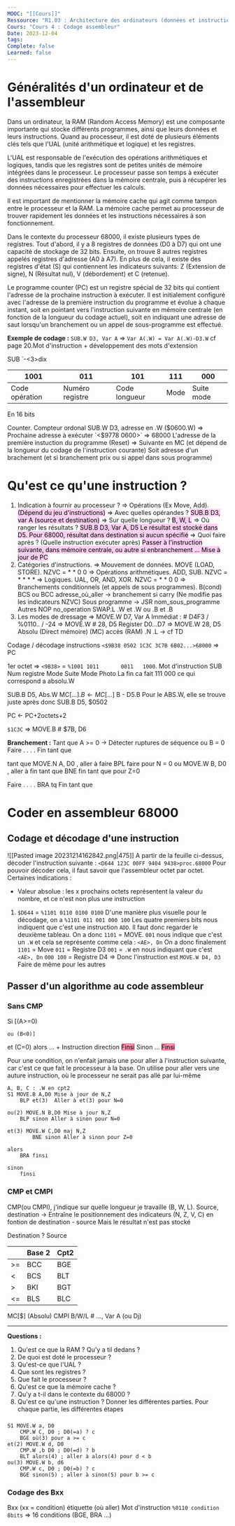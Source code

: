 ```yaml
---
MOOC: "[[Cours]]"
Ressource: "R1.03 : Architecture des ordinateurs (données et instructions)"
Cours: "Cours 4 : Codage assembleur"
Date: 2023-12-04
tags: 
Complete: false
Learned: false
---
```

# Généralités d'un ordinateur et de l'assembleur
Dans un ordinateur, la RAM (Random Access Memory) est une composante importante qui stocke différents programmes, ainsi que leurs données et leurs instructions. Quand au processeur, il est doté de plusieurs éléments clés tels que l'UAL (unité arithmétique et logique) et les registres. 

L'UAL est responsable de l'exécution des opérations arithmétiques et logiques, tandis que les registres sont de petites unités de mémoire intégrées dans le processeur. Le processeur passe son temps à exécuter des instructions enregistrées dans la mémoire centrale, puis à récupérer les données nécessaires pour effectuer les calculs.

Il est important de mentionner la mémoire cache qui agit comme tampon entre le processeur et la RAM. La mémoire cache permet au processeur de trouver rapidement les données et les instructions nécessaires à son fonctionnement.

Dans le contexte du processeur 68000, il existe plusieurs types de registres. Tout d'abord, il y a 8 registres de données (D0 à D7) qui ont une capacité de stockage de 32 bits. Ensuite, on trouve 8 autres registres appelés registres d'adresse (A0 à A7). En plus de cela, il existe des registres d'état (S) qui contiennent les indicateurs suivants: Z (Extension de signe), N (Résultat nul), V (débordement) et C (retenue).

Le programme counter (PC) est un registre spécial de 32 bits qui contient l'adresse de la prochaine instruction à exécuter. Il est initialement configuré avec l'adresse de la première instruction du programme et évolue à chaque instant, soit en pointant vers l'instruction suivante en mémoire centrale (en fonction de la longueur du codage actuel), soit en indiquant une adresse de saut lorsqu'un branchement ou un appel de sous-programme est effectué.

**Exemple de codage :**
`SUB.W D3, Var A` ⇒ `Var A(.W) = Var A(.W)-D3.W`
cf page 20.Mot d'instruction + développement des mots d'extension

SUB `-<3>dix

| 1001           | 011             | 101           | 111  | 000        |
| -------------- | --------------- | ------------- | ---- | ---------- |
| Code opération | Numéro registre | Code longueur | Mode | Suite mode | 
En 16 bits

Counter. Compteur ordonal
SUB.W D3, adresse en .W ($0600.W) ⇒ Prochaine adresse à exécuter
`<$9778 0600>`
⇒ 68000 L'adresse de la première instuction du programme (Reset)
⇒ Suivante en MC (et dépend  de la longueur du codage de l'instruction courante)
Soit adresse d'un brachement (et si branchement prix ou si appel dans sous programme)


# Qu'est ce qu'une instruction ?
1. Indication à fournir au processeur ?
  ⇒ Opérations (Ex Move, Add). <mark style="background: #FFB8EBA6;">(Dépend du jeu d'instructions)</mark>
  ⇒ Avec quelles opérandes ? <mark style="background: #FFB8EBA6;">SUB.B D3, var A (source et destination)</mark>
  ⇒ Sur quelle longueur ? <mark style="background: #FFB8EBA6;">B, W, L</mark>
  ⇒ Où ranger les résultats ? <mark style="background: #FFB8EBA6;">SUB.B D3, Var A, D5 Le résultat est stocké dans D5. Pour 68000, résultat dans destination si aucun spécifié</mark>
  ⇒ Quoi faire après ? (Quelle instruction exécuter après) <mark style="background: #FFB8EBA6;">Passer à l'instruction suivante, dans mémoire centrale, ou autre si enbranchement ... Mise à jour de PC</mark> 
2. Catégories d'instructions.
   ⇒ Mouvement de données. MOVE (LOAD, STORE). NZVC = * * 0 0
   ⇒ Opérations arithmétiques. ADD, SUB. NZVC = * * * *
   ⇒ Logiques. UAL, OR, AND, XOR. NZVC = * * 0 0
   ⇒ Branchements conditionnels (et appels de sous programmes). B(cond)
   BCS ou BCC adresse_où_aller → branchement si carry (Ne modifie pas les indicateurs NZVC) 
   Sous programme → JSR nom_sous_programme
   Autres NOP no_operation
	        SWAP.L .W et .W ou .B et .B
3. Les modes de dressage
   ⇒ MOVE.W D7, Var A Immédiat : # D4F3 / %0110.. / -24
   ⇒ MOVE.W # 28, D5 Register D0...D7
   ⇒ MOVE.W 28, D5 Absolu (Direct mémoire) (MC) accès (RAM) .N .L → cf TD

Codage / décodage instructions
`<$9B38 0502 1C3C 3C7B 6B02...>68000` ⇒ PC

1er octet ⇒ `<9B38>` = `%1001 1011       0011   1000`. Mot d'instruction
										SUB  Num registre  Mode  Suite Mode
Photo
La fin ca fait 111 000 ce qui correspond a absolu.W

SUB.B D5, Abs.W   MC[$...].B ← MC[$...] B - D5.B
Pour le ABS.W, elle se trouve juste après
donc SUB.B D5, $0502

PC ← PC+2octets+2

`$1C3C` ⇒ MOVE.B # $7B, D6


**Branchement :**
Tant que A >= 0      → Détecter ruptures de séquence
          ou B = 0
Faire .
        .
        .
        .
Fin tant que


tant que MOVE.N A, D0
										, aller à faire
	BPL faire					pour N = 0
ou MOVE.W B, D0        , aller à fin tant que
	BNE  fin tant que    pour Z=0

Faire .
		 .
		 .
		 .
		 BRA tq
Fin tant que

# Coder en assembleur 68000
## Codage et décodage d'une instruction
![[Pasted image 20231214162842.png|475]]
A partir de la feuille ci-dessus, décoder l'instruction suivante :
`<D644 123C 00FF 9404 9438>proc.68000`
Pour pouvoir décoder cela, il faut savoir que l'assembleur octet par octet.
Certaines indications :
- Valeur absolue : les x prochains octets représentent la valeur du nombre, et ce n'est non plus une instruction

1. `$D644` = `%1101 0110 0100 0100`
   D'une manière plus visuelle pour le décodage, on a `%1101 011 001 000 100`
   Les quatre premiers bits nous indiquent que c'est une instruction `ADD`. Il faut donc regarder le deuxième tableau.
   On a donc `1101` = MOVE. `001` nous indique que c'est un `.W` et cela se représente comme cela : `<AE>, Dn`
   On a donc finalement
	   `1101` = Move
	   `011` = Registre D3
	   `001` = `.W` en nous indiquant que c'est `<AE>, Dn`
	   `000 100` = Registre D4
	 ⇒ Donc l'instruction est `MOVE.W D4, D3`
Faire de même pour les autres

## Passer d'un algorithme au code assembleur
### Sans CMP
Si [(A>=0)

	ou (B<0)]
et (C=0)
alors
... + Instruction direction <mark style="background: #FF5582A6;">Finsi</mark>
Sinon
...
<mark style="background: #FF5582A6;">Finsi</mark>


Pour une condition, on n'enfait jamais une pour aller à l'instruction suivante, car c'est ce que fait le processeur à la base. On utilise pour aller vers une auture instruction, où le processeur ne serait pas allé par lui-même

```Assembly
A, B, C : .W en cpt2
S1 MOVE.B A,D0 Mise à jour de N,Z
	BLP et(3)  Aller à et(3) pour N=0

ou(2) MOVE.N B,D0 Mise à jour N,Z
	BLP sinon Aller à sinon pour N=0

et(3) MOVE.W C,D0 maj N,Z
		BNE sinon Aller à sinon pour Z=0

alors
	BRA finsi

sinon
	finsi
```


### CMP et CMPI
CMP(ou CMPI), j'indique sur quelle longueur je travaille (B, W, L). Source, destination
→ Entraîne le positionnement des indicateurs (N, Z, V, C) en fontion de destination - source
Mais le résultat n'est pas stocké

Destination ? Source

|     | Base 2 | Cpt2 |
| --- | ------ | ---- |
| >=  | BCC    | BGE  |
| <   | BCS    | BLT  |
| >   | BKI    | BGT  |
| <=  | BLS    | BLC  |
MC[$] (Absolu)
CMPI B/W/L # ...,  Var A (ou Dj)


---
**Questions :**
1. Qu'est ce que la RAM ? Qu'y a til dedans ?
2. De quoi est doté le processeur ?
3. Qu'est-ce que l'UAL ?
4. Que sont les registres ?
5. Que fait le processeur ?
6. Qu'est ce que la mémoire cache ?
7. Qu'y a t-il dans le contexte du 68000 ?
8. Qu'est ce qu'une instruction ? Donner les différentes parties. Pour chaque partie, les différentes étapes


###
```assembly
S1 MOVE.W a, D0
	CMP.W C, D0 ; D0(=a) ? c
	BGE où(3) pour a >= c
et(2) MOVE.W d, D0
	CMP.W ,b D0 ; D0(=d) ? b
	BLT alors(4) ; aller à alors(4) pour d < b
ou(3) MOVE.W b, d6
	CMP.W c, D0 ; D0(=b) ? c
	BGE sinon(5) ; aller à sinon(5) pour b >= c
```

### Codage des Bxx
Bxx (xx = condition) étiquette (où aller)
Mot d'instruction `%0110 condition 8bits`
⇒ 16 conditions (BGE, BRA ...)